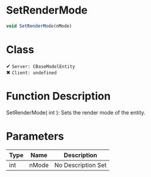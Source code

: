 # SetRenderMode
```js
void SetRenderMode(nMode)
```
# Class
✔ `Server: CBaseModelEntity`  
✖ `Client: undefined`  

# Function Description
SetRenderMode( int ): Sets the render mode of the entity.
# Parameters
Type|Name|Description
--|--|--
int|nMode|No Description Set
